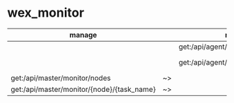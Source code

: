 # wex_monitor
         
| manage | | master | |agent|
| --- | ---|--- | --- | --- |
| | | get:/api/agent/heart | ~>|  |
| | |get:/api/agent/monitor/{task_name} | ~><br><~ | 404 <br>200 |
| get:/api/master/monitor/nodes|~> | |  |  |
| get:/api/master/monitor/{node}/{task_name}|~> | |  |  |

